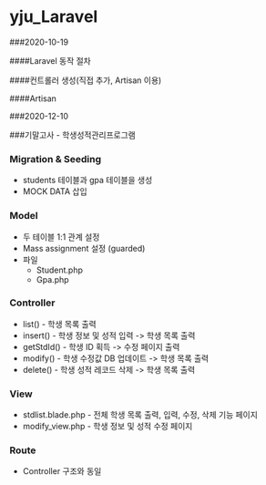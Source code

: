 # yju_Laravel

###2020-10-19

####Laravel 동작 절차

####컨트롤러 생성(직접 추가, Artisan 이용)

####Artisan

###2020-12-10

###기말고사 - 학생성적관리프로그램

### Migration & Seeding

- students 테이블과 gpa 테이블을 생성
- MOCK DATA 삽입

### Model
- 두 테이블 1:1 관계 설정
- Mass assignment 설정 (guarded) 
- 파일     
    - Student.php
    - Gpa.php

### Controller
- list() - 학생 목록 출력
- insert() - 학생 정보 및 성적 입력 -> 학생 목록 출력
- getStdId() - 학생 ID 획득 -> 수정 페이지 출력
- modify() - 학생 수정값 DB 업데이트 -> 학생 목록 출력 
- delete() - 학생 성적 레코드 삭제 -> 학생 목록 출력

### View
- stdlist.blade.php - 전체 학생 목록 출력, 입력, 수정, 삭제 기능 페이지
- modify_view.php - 학생 정보 및 성적 수정 페이지

### Route
- Controller 구조와 동일 


